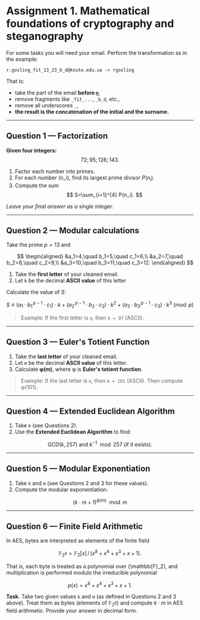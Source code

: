 # Assignment 1. Mathematical foundations of cryptography and steganography

For some tasks you will need your email. Perform the transformation as in the example:

```
r.gosling_fit_13_23_b_d@knute.edu.ua -> rgosling
```
That is:
- take the part of the email **before `@`**,  
- remove fragments like `_fit_...`, `_b_d`, etc.,  
- remove all underscores `_`,  
- **the result is the concatenation of the initial and the surname.**

---

## Question 1 — Factorization

**Given four integers:**
$$
72; 95; 126; 143.
$$

1) Factor each number into primes.  
2) For each number \(n_i\), find its largest prime divisor $P(n_i)$.  
3) Compute the sum
$$
S=\sum_{i=1}^{4} P(n_i).
$$

_Leave your final answer as a single integer._

---

## Question 2 — Modular calculations

Take the prime $p=13$ and

$$
\begin{aligned}
&a_1=4,\quad b_1=5,\quad c_1=6,\\
&a_2=7,\quad b_2=8,\quad c_2=9,\\
&a_3=10,\quad b_3=11,\quad c_3=12.
\end{aligned}
$$

1. Take the **first letter** of your cleaned email.  
2. Let `k` be the decimal **ASCII value** of this letter

Calculate the value of $S$:

$$ S \equiv (a_1\cdot b_1^{\,p-1}\cdot c_1) \cdot k + 
(a_2^{\,p-1}\cdot b_2\cdot c_2) \cdot k^2
      + (a_3\cdot b_3^{\,p-1}\cdot c_3) \cdot k^3 \pmod{p} $$

> Example: If the first letter is `a`, then `k = 97` (ASCII).

---

## Question 3 — Euler's Totient Function

1. Take the **last letter** of your cleaned email.  
2. Let `m` be the decimal **ASCII value** of this letter.  
3. Calculate **φ(m)**, where φ is **Euler's totient function**.

> Example: If the last letter is `e`, then `m = 101` (ASCII). Then compute φ(101).

---

## Question 4 — Extended Euclidean Algorithm

1. Take `k` (see Questions 2).  
2. Use the **Extended Euclidean Algorithm** to find:

$$
\text{GCD}(k, 257) \text{ and } k^{-1} \mod 257 \text{ (if it exists).}
$$

---

## Question 5 — Modular Exponentiation
 
1. Take `k` and `m` (see Questions 2 and 3 for these values).  
2. Compute the modular exponentiation:

$$
(k \cdot m + 1)^{\phi(m)} \mod m
$$

---

## Question 6 — Finite Field Arithmetic


In AES, bytes are interpreted as elements of the finite field 

$$
\mathbb{F}_{2^8} = \mathbb{F}_2[x] \,/\, (x^8 + x^4 + x^3 + x + 1).
$$

That is, each byte is treated as a polynomial over \(\mathbb{F}_2\), and multiplication is performed modulo the irreducible polynomial

$$
p(x) = x^8 + x^4 + x^3 + x + 1.
$$


**Task.** Take two given values `k` and `m` (as defined in Questions 2 and 3 above).  Treat them as bytes (elements of $\mathbb{F}_{2^8}$) and compute $k \cdot m$ in AES field arithmetic. Provide your answer in decimal form.